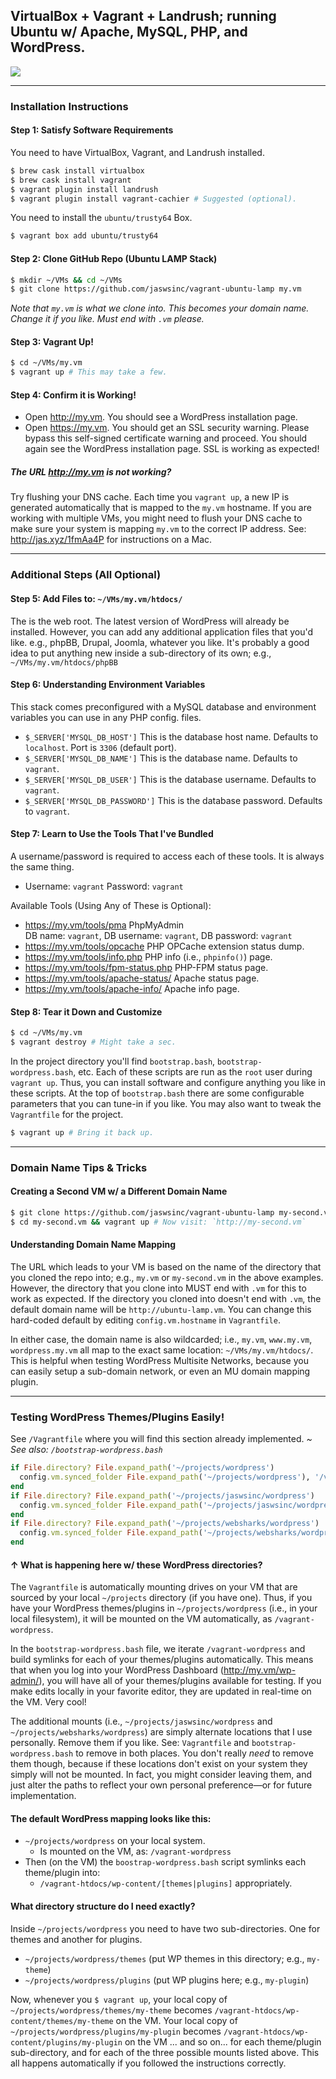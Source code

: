 ## VirtualBox + Vagrant + Landrush; running Ubuntu w/ Apache, MySQL, PHP, and WordPress.

![](http://cdn.websharks-inc.com/jaswsinc/uploads/2015/03/os-x-vagrant-virtualbox.png)

---

### Installation Instructions

#### Step 1: Satisfy Software Requirements

You need to have VirtualBox, Vagrant, and Landrush installed.

```bash
$ brew cask install virtualbox
$ brew cask install vagrant
$ vagrant plugin install landrush
$ vagrant plugin install vagrant-cachier # Suggested (optional).
```

You need to install the `ubuntu/trusty64` Box.

```bash
$ vagrant box add ubuntu/trusty64
```

#### Step 2: Clone GitHub Repo (Ubuntu LAMP Stack)

```bash
$ mkdir ~/VMs && cd ~/VMs
$ git clone https://github.com/jaswsinc/vagrant-ubuntu-lamp my.vm
```

_Note that `my.vm` is what we clone into. This becomes your domain name. Change it if you like. Must end with `.vm` please._

#### Step 3: Vagrant Up!

```bash
$ cd ~/VMs/my.vm
$ vagrant up # This may take a few.
```

#### Step 4: Confirm it is Working!

- Open <http://my.vm>. You should see a WordPress installation page.
- Open <https://my.vm>. You should get an SSL security warning. Please bypass this self-signed certificate warning and proceed. You should again see the WordPress installation page. SSL is working as expected!

##### The URL <http://my.vm> is not working?

Try flushing your DNS cache. Each time you `vagrant up`, a new IP is generated automatically that is mapped to the `my.vm` hostname. If you are working with multiple VMs, you might need to flush your DNS cache to make sure your system is mapping `my.vm` to the correct IP address. See: <http://jas.xyz/1fmAa4P> for instructions on a Mac.

---

### Additional Steps (All Optional)

#### Step 5: Add Files to: `~/VMs/my.vm/htdocs/`

The is the web root. The latest version of WordPress will already be installed. However, you can add any additional application files that you'd like. e.g., phpBB, Drupal, Joomla, whatever you like. It's probably a good idea to put anything new inside a sub-directory of its own; e.g., `~/VMs/my.vm/htdocs/phpBB`

#### Step 6: Understanding Environment Variables

This stack comes preconfigured with a MySQL database and environment variables you can use in any PHP config. files.

- `$_SERVER['MYSQL_DB_HOST']` This is the database host name. Defaults to `localhost`. Port is `3306` (default port).
- `$_SERVER['MYSQL_DB_NAME']` This is the database name. Defaults to `vagrant`.
- `$_SERVER['MYSQL_DB_USER']` This is the database username. Defaults to `vagrant`.
- `$_SERVER['MYSQL_DB_PASSWORD']` This is the database password. Defaults to `vagrant`.

#### Step 7: Learn to Use the Tools That I've Bundled

A username/password is required to access each of these tools. It is always the same thing.

- Username: `vagrant` Password: `vagrant`

Available Tools (Using Any of These is Optional):

- <https://my.vm/tools/pma> PhpMyAdmin  
  DB name: `vagrant`, DB username: `vagrant`, DB password: `vagrant`
- <https://my.vm/tools/opcache> PHP OPCache extension status dump.
- <https://my.vm/tools/info.php> PHP info (i.e., `phpinfo()`) page.
- <https://my.vm/tools/fpm-status.php> PHP-FPM status page.
- <https://my.vm/tools/apache-status/> Apache status page.
- <https://my.vm/tools/apache-info/> Apache info page.

#### Step 8: Tear it Down and Customize

```bash
$ cd ~/VMs/my.vm
$ vagrant destroy # Might take a sec.
```

In the project directory you'll find `bootstrap.bash`, `bootstrap-wordpress.bash`, etc. Each of these scripts are run as the `root` user during `vagrant up`. Thus, you can install software and configure anything you like in these scripts. At the top of `bootstrap.bash` there are some configurable parameters that you can tune-in if you like. You may also want to tweak the `Vagrantfile` for the project.

```bash
$ vagrant up # Bring it back up.
```

---

### Domain Name Tips & Tricks

#### Creating a Second VM w/ a Different Domain Name

```bash
$ git clone https://github.com/jaswsinc/vagrant-ubuntu-lamp my-second.vm
$ cd my-second.vm && vagrant up # Now visit: `http://my-second.vm`
```

#### Understanding Domain Name Mapping

The URL which leads to your VM is based on the name of the directory that you cloned the repo into; e.g., `my.vm` or `my-second.vm` in the above examples. However, the directory that you clone into MUST end with `.vm` for this to work as expected. If the directory you cloned into doesn't end with `.vm`, the default domain name will be `http://ubuntu-lamp.vm`. You can change this hard-coded default by editing `config.vm.hostname` in `Vagrantfile`.

In either case, the domain name is also wildcarded; i.e., `my.vm`, `www.my.vm`, `wordpress.my.vm` all map to the exact same location: `~/VMs/my.vm/htdocs/`. This is helpful when testing WordPress Multisite Networks, because you can easily setup a sub-domain network, or even an MU domain mapping plugin.

---

### Testing WordPress Themes/Plugins Easily!

See `/Vagrantfile` where you will find this section already implemented.
_~ See also: `/bootstrap-wordpress.bash`_

```ruby
if File.directory? File.expand_path('~/projects/wordpress')
  config.vm.synced_folder File.expand_path('~/projects/wordpress'), '/vagrant-wordpress'
end
if File.directory? File.expand_path('~/projects/jaswsinc/wordpress')
  config.vm.synced_folder File.expand_path('~/projects/jaswsinc/wordpress'), '/vagrant-jaswsinc-wordpress'
end
if File.directory? File.expand_path('~/projects/websharks/wordpress')
  config.vm.synced_folder File.expand_path('~/projects/websharks/wordpress'), '/vagrant-websharks-wordpress'
end
```

#### ↑ What is happening here w/ these WordPress directories?

The `Vagrantfile` is automatically mounting drives on your VM that are sourced by your local `~/projects` directory (if you have one). Thus, if you have your WordPress themes/plugins in `~/projects/wordpress` (i.e., in your local filesystem), it will be mounted on the VM automatically, as `/vagrant-wordpress`.

In the `bootstrap-wordpress.bash` file, we iterate `/vagrant-wordpress` and build symlinks for each of your themes/plugins automatically. This means that when you log into your WordPress Dashboard (<http://my.vm/wp-admin/>), you will have all of your themes/plugins available for testing. If you make edits locally in your favorite editor, they are updated in real-time on the VM. Very cool!

The additional mounts (i.e., `~/projects/jaswsinc/wordpress` and `~/projects/websharks/wordpress`) are simply alternate locations that I use personally. Remove them if you like. See: `Vagrantfile` and `bootstrap-wordpress.bash` to remove in both places. You don't really _need_ to remove them though, because if these locations don't exist on your system they simply will not be mounted. In fact, you might consider leaving them, and just alter the paths to reflect your own personal preference—or for future implementation.

#### The default WordPress mapping looks like this:

- `~/projects/wordpress` on your local system.
  - Is mounted on the VM, as: `/vagrant-wordpress`
- Then (on the VM) the `boostrap-wordpress.bash` script symlinks each theme/plugin into:
  - `/vagrant-htdocs/wp-content/[themes|plugins]` appropriately.

#### What directory structure do I need exactly?

Inside `~/projects/wordpress` you need to have two sub-directories. One for themes and another for plugins.

- `~/projects/wordpress/themes` (put WP themes in this directory; e.g., `my-theme`)
- `~/projects/wordpress/plugins` (put WP plugins here; e.g., `my-plugin`)

Now, whenever you `$ vagrant up`, your local copy of `~/projects/wordpress/themes/my-theme` becomes `/vagrant-htdocs/wp-content/themes/my-theme` on the VM. Your local copy of `~/projects/wordpress/plugins/my-plugin` becomes `/vagrant-htdocs/wp-content/plugins/my-plugin` on the VM ... and so on... for each theme/plugin sub-directory, and for each of the three possible mounts listed above. This all happens automatically if you followed the instructions correctly.
